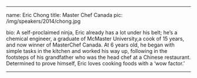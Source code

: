 ---

name: Eric Chong
title: Master Chef Canada
pic: /img/speakers/2014/chong.jpg

bio: A self-proclaimed ninja, Eric already has a lot under his belt; he’s a chemical engineer, a graduate of McMaster University,a cook of 15 years, and now winner of MasterChef Canada. At 6 years old, he began with simple tasks in the kitchen and worked his way up, following in the footsteps of his grandfather who was the head chef at a Chinese restaurant. Determined to prove himself, Eric loves cooking foods with a ‘wow factor.’

---